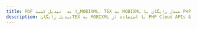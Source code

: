 ---title: PDF را به  تبدیل کنیدMOBIXML، TEX به MOBIXML مبدل رایگان یا PHP SDKdescription: تبدیل رایگانTEX به MOBIXML با استفاده از PHP Cloud APIs & SDK همچنین اسناد PDF را در Cloud ایجاد، ویرایش و رندر کنید.---